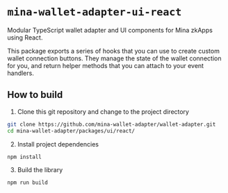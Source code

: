 # `mina-wallet-adapter-ui-react`

Modular TypeScript wallet adapter and UI components for Mina zkApps using React.

This package exports a series of hooks that you can use to create custom wallet connection buttons. They manage the state of the wallet connection for you, and return helper methods that you can attach to your event handlers.

## How to build

1. Clone this git repository and change to the project directory

```bash
git clone https://github.com/mina-wallet-adapter/wallet-adapter.git
cd mina-wallet-adapter/packages/ui/react/
```

2. Install project dependencies

```bash
npm install
```

3. Build the library

```bash
npm run build
```
